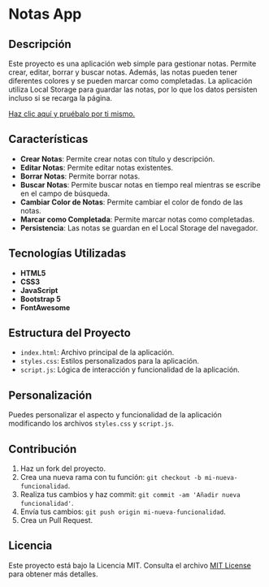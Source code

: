 # Notas App

## Descripción

Este proyecto es una aplicación web simple para gestionar notas. Permite crear, editar, borrar y buscar notas. Además, las notas pueden tener diferentes colores y se pueden marcar como completadas. La aplicación utiliza Local Storage para guardar las notas, por lo que los datos persisten incluso si se recarga la página.

[Haz clic aquí y pruébalo por ti mismo.](https://otineb97.github.io/Notas/)

## Características

- **Crear Notas**: Permite crear notas con título y descripción.
- **Editar Notas**: Permite editar notas existentes.
- **Borrar Notas**: Permite borrar notas.
- **Buscar Notas**: Permite buscar notas en tiempo real mientras se escribe en el campo de búsqueda.
- **Cambiar Color de Notas**: Permite cambiar el color de fondo de las notas.
- **Marcar como Completada**: Permite marcar notas como completadas.
- **Persistencia**: Las notas se guardan en el Local Storage del navegador.

## Tecnologías Utilizadas

- **HTML5**
- **CSS3**
- **JavaScript**
- **Bootstrap 5**
- **FontAwesome**

## Estructura del Proyecto

- `index.html`: Archivo principal de la aplicación.
- `styles.css`: Estilos personalizados para la aplicación.
- `script.js`: Lógica de interacción y funcionalidad de la aplicación.

## Personalización

Puedes personalizar el aspecto y funcionalidad de la aplicación modificando los archivos `styles.css` y `script.js`.

## Contribución

1. Haz un fork del proyecto.
2. Crea una nueva rama con tu función: `git checkout -b mi-nueva-funcionalidad`.
3. Realiza tus cambios y haz commit: `git commit -am 'Añadir nueva funcionalidad'`.
4. Envía tus cambios: `git push origin mi-nueva-funcionalidad`.
5. Crea un Pull Request.

## Licencia

Este proyecto está bajo la Licencia MIT. Consulta el archivo [MIT License](LICENSE) para obtener más detalles.
